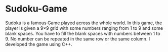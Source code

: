 # Sudoku-Game
Sudoku is a famous Game played across the whole world. In this game, the player is given a 9×9 grid with some numbers ranging from 1 to 9 and some blank spaces. You have to fill the blank spaces with numbers between 1 to 9. No number can be repeated in the same row or the same column. I developed the game using C++. 
